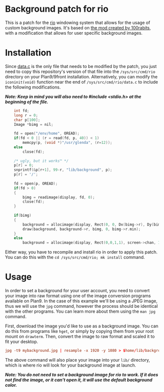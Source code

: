 # Background patch for rio
This is a patch for the [rio](https://en.wikipedia.org/wiki/Rio_(windowing_system)) windowing system that allows for the usage of custom background images. It's based on [the mod created by 100rabits](https://wiki.xxiivv.com/site/rio.html), with a modification that allows for user specific background images.

# Installation
Since [data.c](./data.c) is the only file that needs to be modified by the patch, you just need to copy this repository's version of that file into the `/sys/src/cmd/rio` directory on your Plan9/9front installation. Alternatively, you can modify the `iconinit(void)` function near the end of `/sys/src/cmd/rio/data.c` to include the following modifications. 

***Note: Keep in mind you will also need to #include <stdio.h> at the beginning of the file.***
```c
	int fd;
	long r = 0;
	char p[100];
	Image *bimg = nil;
	
	fd = open("/env/home", OREAD);
	if(fd < 0 || (r = read(fd, p, 40)) < 1)
		memcpy(p, (void *)"/usr/glenda", (r=12));
	else
		close(fd);
	
	/* ugly, but it works™ */	
	p[r] = 0;
	snprintf(&p[r+1], 99-r, "lib/background", p);
	p[r] = '/';
	
	fd = open(p, OREAD);
	if(fd > 0)
	{
		bimg = readimage(display, fd, 0);
		close(fd);				
	}
	
	if(bimg)
	{
		background = allocimage(display, Rect(0, 0, Dx(bimg->r), Dy(bimg->r)), RGB24, 1, 0x000000FF);
		draw(background, background->r, bimg, 0, bimg->r.min);
	}
	else
		background = allocimage(display, Rect(0,0,1,1), screen->chan, 1, 0x777777FF);
```

Either way, you have to recompile and install rio in order to apply this patch. You can do this with the `cd /sys/src/cmd/rio; mk install` command.

# Usage
In order to set a background for your user account, you need to convert your image into raw format using one of the image conversion programs available on Plan9. In the case of this example we'll be using a JPEG image, thus we will use the `jpg` command, however the process should be identical with the other programs. You can learn more about them using the `man jpg` command.

First, download the image you'd like to use as a background image. You can do this from programs like `hget`, or simply by copying them from your root mount on `drawterm`. Then, convert the image to raw format and scaled it to fit your desktop. 
```rc
jpg -t9 mybackground.jpg | resample -x 1920 -y 1080 > $home/lib/background
```

The above command will also place your image into your `lib/` directory, which is where rio will look for your background image at launch.

***Note: You do not need to set a background image for rio to work. If it does not find the image, or it can't open it, it will use the default background color.***